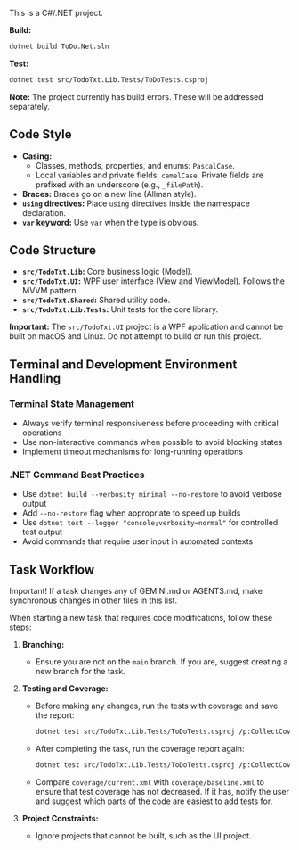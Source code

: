 This is a C#/.NET project.

**Build:**
```sh
dotnet build ToDo.Net.sln
```

**Test:**
```sh
dotnet test src/TodoTxt.Lib.Tests/ToDoTests.csproj
```

**Note:** The project currently has build errors. These will be addressed separately.

## Code Style

*   **Casing:**
    *   Classes, methods, properties, and enums: `PascalCase`.
    *   Local variables and private fields: `camelCase`. Private fields are prefixed with an underscore (e.g., `_filePath`).
*   **Braces:** Braces go on a new line (Allman style).
*   **`using` directives:** Place `using` directives inside the namespace declaration.
*   **`var` keyword:** Use `var` when the type is obvious.

## Code Structure

*   **`src/TodoTxt.Lib`:** Core business logic (Model).
*   **`src/TodoTxt.UI`:** WPF user interface (View and ViewModel). Follows the MVVM pattern.
*   **`src/TodoTxt.Shared`:** Shared utility code.
*   **`src/TodoTxt.Lib.Tests`:** Unit tests for the core library.

**Important:** The `src/TodoTxt.UI` project is a WPF application and cannot be built on macOS and Linux. Do not attempt to build or run this project.

## Terminal and Development Environment Handling

### Terminal State Management
- Always verify terminal responsiveness before proceeding with critical operations
- Use non-interactive commands when possible to avoid blocking states
- Implement timeout mechanisms for long-running operations

### .NET Command Best Practices  
- Use `dotnet build --verbosity minimal --no-restore` to avoid verbose output
- Add `--no-restore` flag when appropriate to speed up builds
- Use `dotnet test --logger "console;verbosity=normal"` for controlled test output
- Avoid commands that require user input in automated contexts

## Task Workflow

Important! If a task changes any of GEMINI.md or AGENTS.md, make synchronous changes in other files in this list. 

When starting a new task that requires code modifications, follow these steps:

1.  **Branching:**
    *   Ensure you are not on the `main` branch. If you are, suggest creating a new branch for the task.

2.  **Testing and Coverage:**
    *   Before making any changes, run the tests with coverage and save the report:
        ```sh
        dotnet test src/TodoTxt.Lib.Tests/ToDoTests.csproj /p:CollectCoverage=true /p:CoverletOutputFormat=cobertura /p:CoverletOutput=coverage/baseline.xml
        ```
    *   After completing the task, run the coverage report again:
        ```sh
        dotnet test src/TodoTxt.Lib.Tests/ToDoTests.csproj /p:CollectCoverage=true /p:CoverletOutputFormat=cobertura /p:CoverletOutput=coverage/current.xml
        ```
    *   Compare `coverage/current.xml` with `coverage/baseline.xml` to ensure that test coverage has not decreased. If it has, notify the user and suggest which parts of the code are easiest to add tests for.

3.  **Project Constraints:**
    *   Ignore projects that cannot be built, such as the UI project.
